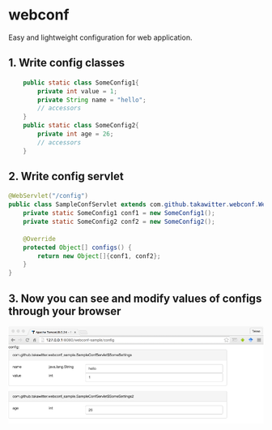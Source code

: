 # webconf
Easy and lightweight configuration for web application.

## 1. Write config classes

```java
	public static class SomeConfig1{
		private int value = 1;
		private String name = "hello";
		// accessors
	}
	public static class SomeConfig2{
		private int age = 26;
		// accessors
	}
```

## 2. Write config servlet

```java
@WebServlet("/config")
public class SampleConfServlet extends com.github.takawitter.webconf.WebConfServlet{
	private static SomeConfig1 conf1 = new SomeConfig1();
	private static SomeConfig2 conf2 = new SomeConfig2();

	@Override
	protected Object[] configs() {
		return new Object[]{conf1, conf2};
	}
}
```

## 3. Now you can see and modify values of configs through your browser

![](https://github.com/takawitter/webconf/raw/screenshots/screenshot.png)
